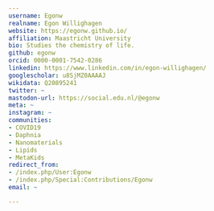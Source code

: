 ```yaml
---
username: Egonw
realname: Egon Willighagen
website: https://egonw.github.io/
affiliation: Maastricht University
bio: Studies the chemistry of life.
github: egonw
orcid: 0000-0001-7542-0286
linkedin: https://www.linkedin.com/in/egon-willighagen/
googlescholar: u8SjMZ0AAAAJ
wikidata: Q20895241
twitter: ~
mastodon-url: https://social.edu.nl/@egonw
meta: ~
instagram: ~
communities:
- COVID19
- Daphnia
- Nanomaterials
- Lipids
- MetaKids
redirect_from:
- /index.php/User:Egonw
- /index.php/Special:Contributions/Egonw
email: ~

---
```

